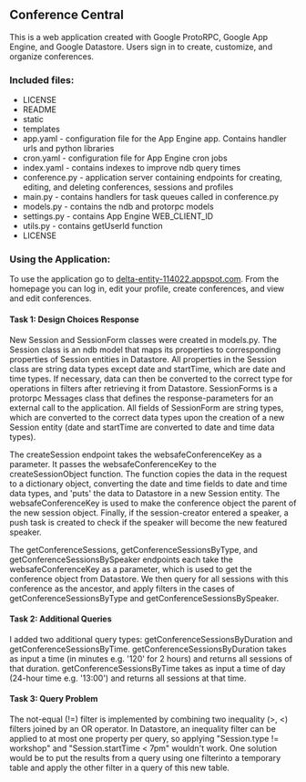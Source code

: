 ## Conference Central
This is a web application created with Google ProtoRPC, Google App Engine, and Google Datastore.
Users sign in to create, customize, and organize conferences.

### Included files:
* LICENSE
* README
* static
* templates
* app.yaml -  configuration file for the App Engine app. Contains
	handler urls and python libraries
* cron.yaml - configuration file for App Engine cron jobs
* index.yaml - contains indexes to improve ndb query times
* conference.py - application server containing endpoints for
	creating, editing, and deleting conferences, sessions and profiles
* main.py - contains handlers for task queues called in conference.py
* models.py - contains the ndb and protorpc models
* settings.py - contains App Engine WEB_CLIENT_ID
* utils.py - contains getUserId function
* LICENSE

### Using the Application:
To use the application go to [delta-entity-114022.appspot.com](https://delta-entity-114022.appspot.com).
From the homepage you can log in, edit your profile, create conferences, and view and edit conferences.

#### Task 1: Design Choices Response
New Session and SessionForm classes were created in models.py. The Session class is an ndb model 
that maps its properties to corresponding properties of Session entities in Datastore. All properties
in the Session class are string data types except date and startTime, which are date and time types. 
If necessary, data can then be converted to the correct type for operations in filters after 
retrieving it from Datastore. SessionForms is a protorpc Messages class that defines the 
response-parameters for an external call to the application. All fields of SessionForm are string 
types, which are converted to the correct data types upon the creation of a new Session entity 
(date and startTime are converted to date and time data types).

The createSession endpoint takes the websafeConferenceKey as a parameter. It passes the 
websafeConferenceKey to the createSessionObject function. The function copies the data in the 
request to a dictionary object, converting the date and time fields to date and time data types, and 
'puts' the data to Datastore in a new Session entity. The websafeConferenceKey is used to make the 
conference object the parent of the new session object. Finally, if the session-creator entered a 
speaker, a push task is created to check if the speaker will become the new featured speaker.

The getConferenceSessions, getConferenceSessionsByType, and getConferenceSessionsBySpeaker endpoints
each take the websafeConferenceKey as a parameter, which is used to get the conference object from
Datastore.  We then query for all sessions with this conference as the ancestor, and apply filters
in the cases of getConferenceSessionsByType and getConferenceSessionsBySpeaker.

#### Task 2: Additional Queries
I added two additional query types: getConferenceSessionsByDuration and getConferenceSessionsByTime.
getConferenceSessionsByDuration takes as input a time (in minutes e.g. '120' for 2 hours) and returns
all sessions of that duration. getConferenceSessionsByTime takes as input a time of day (24-hour time
e.g. '13:00') and returns all sessions at that time.

#### Task 3: Query Problem
The not-equal (!=) filter is implemented by combining two inequality (>, <) filters joined by an OR 
operator. In Datastore, an inequality filter can be applied to at most one property per query,
so applying "Session.type != workshop" and "Session.startTime < 7pm" wouldn't work. One solution 
would be to put the results from a query using one filterinto a temporary table and apply the other
 filter in a query of this new table.
